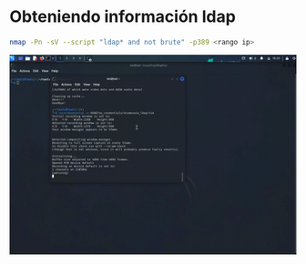 # Obteniendo información ldap

```Bash
nmap -Pn -sV --script "ldap* and not brute" -p389 <rango ip>
```

![Alt text](https://github.com/jor6PS/ad-from-0-to-Hero/blob/master/no_credentials/enumerate_ldap/files/vid.gif?raw=true "nmap ldap")
